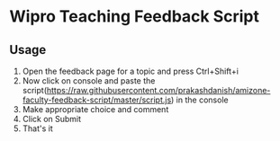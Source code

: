 # Wipro Teaching Feedback Script

## Usage

1. Open the feedback page for a topic and press Ctrl+Shift+i
2. Now click on console and paste the script(https://raw.githubusercontent.com/prakashdanish/amizone-faculty-feedback-script/master/script.js) in the console
3. Make appropriate choice and comment
6. Click on Submit
7. That's it
